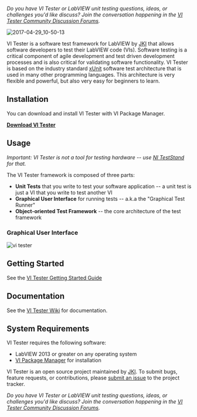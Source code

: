 *Do you have VI Tester or LabVIEW unit testing questions, ideas, or challenges you'd like discuss? Join the conversation happening in the [VI Tester Community Discussion Forums](https://forums.jki.net/forum/51-vi-tester/).*

![2017-04-29_10-50-13](https://cloud.githubusercontent.com/assets/381432/25557623/1c231a44-2cca-11e7-8c5f-a83363bbe8d0.png)

VI Tester is a software test framework for LabVIEW by [JKI](http://jki.net) that allows software developers to test their LabVIEW code (VIs). Software testing is a critical component of agile development and test driven development processes and is also critical for validating software functionality. VI Tester is based on the industry standard [xUnit](http://en.wikipedia.org/wiki/XUnit) software test architecture that is used in many other programming languages. This architecture is very flexible and powerful, but also very easy for beginners to learn.

## Installation ##
You can download and install VI Tester with VI Package Manager.

**[Download VI Tester](https://resources.jki.net/vi-tester)**

## Usage ##

*Important: VI Tester is not a tool for testing hardware -- use [NI TestStand](http://www.ni.com/teststand/) for that.*

The VI Tester framework is composed of three parts:

- **Unit Tests** that you write to test your software application -- a unit test is just a VI that you write to test another VI
- **Graphical User Interface** for running tests -- a.k.a the "Graphical Test Runner"
- **Object-oriented Test Framework** -- the core architecture of the test framework

### Graphical User Interface
![vi tester](https://cloud.githubusercontent.com/assets/381432/25556811/bc5c2ec2-2cb8-11e7-9c6d-c738208e3fc4.png)

## Getting Started ##

See the [VI Tester Getting Started Guide](https://github.com/JKISoftware/JKI-VI-Tester/wiki/Getting-Started-Guide-and-Resources)

## Documentation ##

See the [VI Tester Wiki](https://github.com/JKISoftware/JKI-VI-Tester/wiki) for documentation.

## System Requirements ##
VI Tester requires the following software:

- LabVIEW 2013 or greater on any operating system
- [VI Package Manager](http://vipm.jki.net) for installation

VI Tester is an open source project maintained by [JKI](http://jki.net). To submit bugs, feature requests, or contributions, please [submit an issue](https://github.com/JKISoftware/JKI-VI-Tester/issues/new) to the project tracker.

*Do you have VI Tester or LabVIEW unit testing questions, ideas, or challenges you'd like discuss? Join the conversation happening in the [VI Tester Community Discussion Forums](https://forums.jki.net/forum/51-vi-tester/).*
